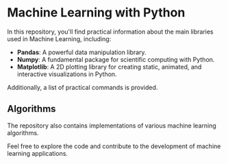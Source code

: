 # Machine Learning with Python

In this repository, you'll find practical information about the main libraries used in Machine Learning, including:

- **Pandas**: A powerful data manipulation library.
- **Numpy**: A fundamental package for scientific computing with Python.
- **Matplotlib**: A 2D plotting library for creating static, animated, and interactive visualizations in Python.

Additionally, a list of practical commands is provided.

## Algorithms
The repository also contains implementations of various machine learning algorithms.

Feel free to explore the code and contribute to the development of machine learning applications.
